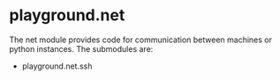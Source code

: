 # playground.net
The net module provides code for communication between machines or python
instances. The submodules are:

- playground.net.ssh

